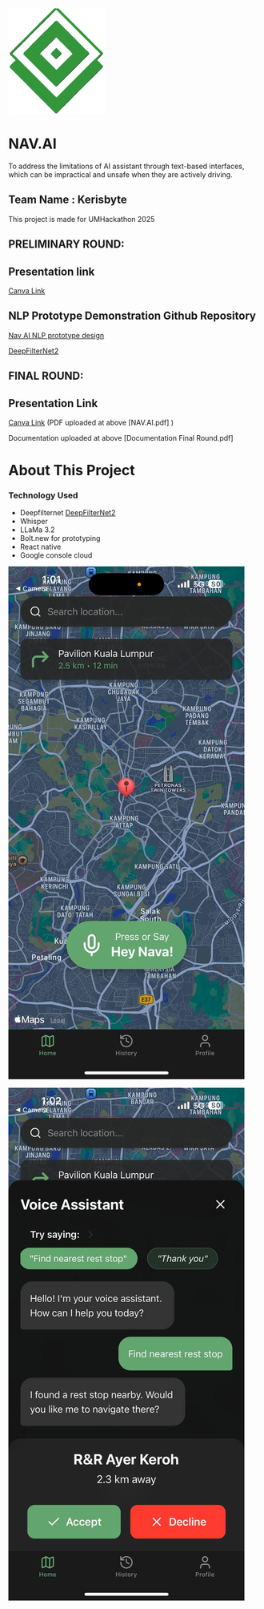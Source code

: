 ![img](LOGO.png)
# NAV.AI

To address the limitations of AI assistant through text-based interfaces, which can be impractical and unsafe when they are actively driving. 

## Team Name : Kerisbyte

This project is made for UMHackathon 2025

## PRELIMINARY ROUND:

## Presentation link
[Canva Link](https://www.canva.com/design/DAGkSvW6UKw/9rjd987-8_XWgLw3vg56Ww/edit?utm_content=DAGkSvW6UKw&utm_campaign=designshare&utm_medium=link2&utm_source=sharebutton)

## NLP Prototype Demonstration Github Repository
[Nav AI NLP prototype design](https://github.com/Thafoxes/NAV-AI-NLP-Prototype-design)

[DeepFilterNet2](https://huggingface.co/spaces/hshr/DeepFilterNet2)

## FINAL ROUND:

## Presentation Link
[Canva Link](https://www.canva.com/design/DAGlDaVVvBE/ir7WLMOQLILlPUpHvZGVmA/edit?utm_content=DAGlDaVVvBE&utm_campaign=designshare&utm_medium=link2&utm_source=sharebutton) (PDF uploaded at above [NAV.AI.pdf] )

Documentation uploaded at above [Documentation Final Round.pdf]

# About This Project

### Technology Used
- Deepfilternet [DeepFilterNet2](https://huggingface.co/spaces/hshr/DeepFilterNet2)
- Whisper
- LLaMa 3.2
- Bolt.new for prototyping
- React native
- Google console cloud

![alt text](photo_2025-04-12_13-24-25.jpg)

![alt text](photo_2025-04-12_13-24-24.jpg)






